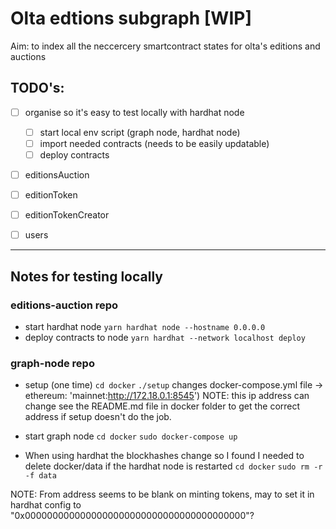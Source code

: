 # Olta edtions subgraph [WIP]

Aim: to index all the neccercery smartcontract states for olta's editions and auctions

## TODO's:
- [ ] organise so it's easy to test locally with hardhat node
  - [ ] start local env script (graph node, hardhat node)
  - [ ] import needed contracts (needs to be easily updatable)
  - [ ] deploy contracts
- [ ] editionsAuction
- [ ] editionToken
- [ ] editionTokenCreator
- [ ] users


---

## Notes for testing locally

### editions-auction repo
- start hardhat node `yarn hardhat node --hostname 0.0.0.0`
- deploy contracts to node `yarn hardhat --network localhost deploy`

### graph-node repo
- setup (one time)
  `cd docker`
  `./setup`
  changes docker-compose.yml file -> ethereum: 'mainnet:http://172.18.0.1:8545')
  NOTE: this ip address can change see the README.md file in docker folder to get the correct address if setup doesn't do the job.

- start graph node
  `cd docker`
  `sudo docker-compose up`

- When using hardhat the blockhashes change so I found I needed to delete docker/data if the hardhat node is restarted
  `cd docker`
  `sudo rm -r -f data`

NOTE: From address seems to be blank on minting tokens, may to set it in hardhat config to "0x0000000000000000000000000000000000000000"?

